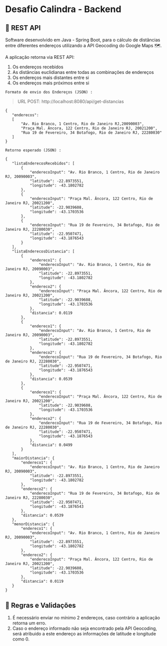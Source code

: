 # Desafio Calindra - Backend

## 👾 REST API

 Software desenvolvido em Java - Spring Boot, para o cálculo de distâncias entre diferentes endereços utilizando a API Geocoding do Google Maps 🗺️.
 
 A aplicação retorna via REST API:
 
 1) Os endereços recebidos
 2) As distâncias euclidianas entre todas as combinações de endereços
 3) Os endereços mais distantes entre si
 4) Os endereços mais próximos entre si


 `Formato de envio dos Endereços (JSON) :`
> URL POST: http://localhost:8080/api/get-distancias
 
 ```
 {
    "enderecos":
    [
        "Av. Rio Branco, 1 Centro, Rio de Janeiro RJ,20090003",
        "Praça Mal. Âncora, 122 Centro, Rio de Janeiro RJ, 20021200",
        "Rua 19 de Fevereiro, 34 Botafogo, Rio de Janeiro RJ, 22280030"
    ]
}
```

 `Retorno esperado (JSON) :`
 
 ```
{
    "listaEnderecosRecebidos": [
        {
            "enderecoInput": "Av. Rio Branco, 1 Centro, Rio de Janeiro RJ, 20090003",
            "latitude": -22.8973551,
            "longitude": -43.1802782
        },
        {
            "enderecoInput": "Praça Mal. Âncora, 122 Centro, Rio de Janeiro RJ, 20021200",
            "latitude": -22.9039608,
            "longitude": -43.1703536
        },
        {
            "enderecoInput": "Rua 19 de Fevereiro, 34 Botafogo, Rio de Janeiro RJ, 22280030",
            "latitude": -22.9507471,
            "longitude": -43.1876543
        }
    ],
    "listaEnderecosDistancia": [
        {
            "endereco1": {
                "enderecoInput": "Av. Rio Branco, 1 Centro, Rio de Janeiro RJ, 20090003",
                "latitude": -22.8973551,
                "longitude": -43.1802782
            },
            "endereco2": {
                "enderecoInput": "Praça Mal. Âncora, 122 Centro, Rio de Janeiro RJ, 20021200",
                "latitude": -22.9039608,
                "longitude": -43.1703536
            },
            "distancia": 0.0119
        },
        {
            "endereco1": {
                "enderecoInput": "Av. Rio Branco, 1 Centro, Rio de Janeiro RJ, 20090003",
                "latitude": -22.8973551,
                "longitude": -43.1802782
            },
            "endereco2": {
                "enderecoInput": "Rua 19 de Fevereiro, 34 Botafogo, Rio de Janeiro RJ, 22280030",
                "latitude": -22.9507471,
                "longitude": -43.1876543
            },
            "distancia": 0.0539
        },
        {
            "endereco1": {
                "enderecoInput": "Praça Mal. Âncora, 122 Centro, Rio de Janeiro RJ, 20021200",
                "latitude": -22.9039608,
                "longitude": -43.1703536
            },
            "endereco2": {
                "enderecoInput": "Rua 19 de Fevereiro, 34 Botafogo, Rio de Janeiro RJ, 22280030",
                "latitude": -22.9507471,
                "longitude": -43.1876543
            },
            "distancia": 0.0499
        }
    ],
    "maiorDistancia": {
        "endereco1": {
            "enderecoInput": "Av. Rio Branco, 1 Centro, Rio de Janeiro RJ, 20090003",
            "latitude": -22.8973551,
            "longitude": -43.1802782
        },
        "endereco2": {
            "enderecoInput": "Rua 19 de Fevereiro, 34 Botafogo, Rio de Janeiro RJ, 22280030",
            "latitude": -22.9507471,
            "longitude": -43.1876543
        },
        "distancia": 0.0539
    },
    "menorDistancia": {
        "endereco1": {
            "enderecoInput": "Av. Rio Branco, 1 Centro, Rio de Janeiro RJ, 20090003",
            "latitude": -22.8973551,
            "longitude": -43.1802782
        },
        "endereco2": {
            "enderecoInput": "Praça Mal. Âncora, 122 Centro, Rio de Janeiro RJ, 20021200",
            "latitude": -22.9039608,
            "longitude": -43.1703536
        },
        "distancia": 0.0119
    }
}
```

## 📝 Regras e Validações

1) É necessário enviar no mínimo 2 endereços, caso contrário a aplicação retorna um erro.
2) Caso o endereço informado não seja encontrado pela API Geocoding, será atribuido a este endereço as informações de latitude e longitude como 0. 

